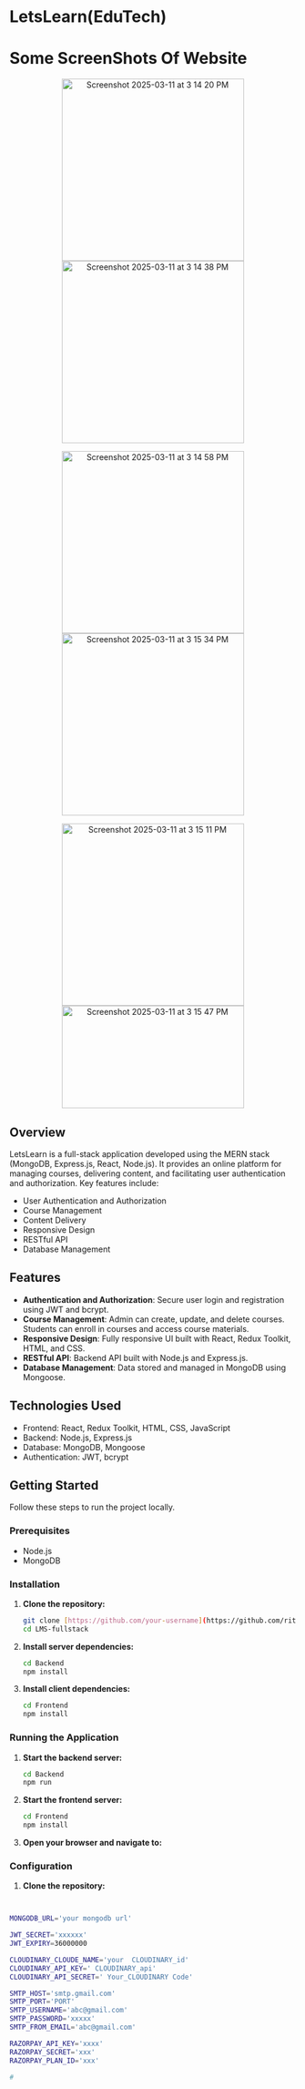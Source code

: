 # LetsLearn(EduTech)

# Some ScreenShots Of Website
<p align="center">
   <img src="https://github.com/user-attachments/assets/80e9a290-d4e8-4e27-8dd0-939a5f034904" width="320" alt="Screenshot 2025-03-11 at 3 14 20 PM">
    <img src="https://github.com/user-attachments/assets/cf8e99ac-1089-4351-8d13-6b5a852ea9fc" width="320" alt="Screenshot 2025-03-11 at 3 14 38 PM">

</p>
<p align="center">
   <img src="https://github.com/user-attachments/assets/37964a25-e1b8-4ec1-8a95-39ae8afa3684" width="320" alt="Screenshot 2025-03-11 at 3 14 58 PM">
   <img src="https://github.com/user-attachments/assets/099f6d36-320a-4a20-8217-614c100f6792" width="320" alt="Screenshot 2025-03-11 at 3 15 34 PM">
</p>
<p align="center">
 <img src="https://github.com/user-attachments/assets/fbe19892-ce90-4c56-a203-550311dd6601" width="320" alt="Screenshot 2025-03-11 at 3 15 11 PM">
<img src="https://github.com/user-attachments/assets/b278aa02-9843-427b-bfac-8d7cdad760a2" width="320" height="180" alt="Screenshot 2025-03-11 at 3 15 47 PM">
</p>

## Overview

LetsLearn is a full-stack application developed using the MERN stack (MongoDB, Express.js, React, Node.js). It provides an online platform for managing courses, delivering content, and facilitating user authentication and authorization. Key features include:

- User Authentication and Authorization
- Course Management
- Content Delivery
- Responsive Design
- RESTful API
- Database Management

## Features

- **Authentication and Authorization**: Secure user login and registration using JWT and bcrypt.
- **Course Management**: Admin can create, update, and delete courses. Students can enroll in courses and access course materials.
- **Responsive Design**: Fully responsive UI built with React, Redux Toolkit, HTML, and CSS.
- **RESTful API**: Backend API built with Node.js and Express.js.
- **Database Management**: Data stored and managed in MongoDB using Mongoose.

## Technologies Used

- Frontend: React, Redux Toolkit, HTML, CSS, JavaScript
- Backend: Node.js, Express.js
- Database: MongoDB, Mongoose
- Authentication: JWT, bcrypt

## Getting Started

Follow these steps to run the project locally.

### Prerequisites

- Node.js
- MongoDB

### Installation

1. **Clone the repository:**
   ```bash
   git clone [https://github.com/your-username](https://github.com/riteshkumar-0/LMS-fullstack)/lms.git
   cd LMS-fullstack
2. **Install server dependencies:**
   ```bash
   cd Backend
   npm install

3. **Install client dependencies:**
   ```bash
   cd Frontend
   npm install
   
### Running the Application

1. **Start the backend server:**
   ```bash
   cd Backend
   npm run

2. **Start the frontend server:**
   ```bash
   cd Frontend
   npm install

3. **Open your browser and navigate to:**
   
    


### Configuration

  1. **Clone the repository:**
   ```bash


   MONGODB_URL='your mongodb url'

   JWT_SECRET='xxxxxx'
   JWT_EXPIRY=36000000

   CLOUDINARY_CLOUDE_NAME='your  CLOUDINARY_id'
   CLOUDINARY_API_KEY=' CLOUDINARY_api'
   CLOUDINARY_API_SECRET=' Your_CLOUDINARY Code'

   SMTP_HOST='smtp.gmail.com'
   SMTP_PORT='PORT'
   SMTP_USERNAME='abc@gmail.com'
   SMTP_PASSWORD='xxxxx'
   SMTP_FROM_EMAIL='abc@gmail.com'

   RAZORPAY_API_KEY='xxxx'
   RAZORPAY_SECRET='xxx'
   RAZORPAY_PLAN_ID='xxx'

#
